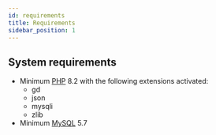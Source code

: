 ```yaml
---
id: requirements
title: Requirements
sidebar_position: 1
---
```


## System requirements

* Minimum [PHP](https://php.net/) 8.2 with the following extensions activated:
  * gd
  * json
  * mysqli
  * zlib
* Minimum [MySQL](https://www.mysql.com/) 5.7
